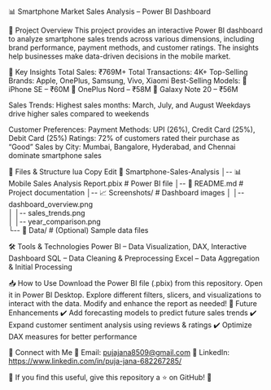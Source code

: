 📊 Smartphone Market Sales Analysis – Power BI Dashboard

📌 Project Overview
This project provides an interactive Power BI dashboard to analyze smartphone sales trends across various dimensions, including brand performance, payment methods, and customer ratings. 
The insights help businesses make data-driven decisions in the mobile market.

🚀 Key Insights
Total Sales: ₹769M+
Total Transactions: 4K+
Top-Selling Brands: Apple, OnePlus, Samsung, Vivo, Xiaomi
Best-Selling Models:
📱 iPhone SE – ₹60M
📱 OnePlus Nord – ₹58M
📱 Galaxy Note 20 – ₹56M

Sales Trends:
Highest sales months: March, July, and August
Weekdays drive higher sales compared to weekends

Customer Preferences:
Payment Methods: UPI (26%), Credit Card (25%), Debit Card (25%)
Ratings: 72% of customers rated their purchase as “Good”
Sales by City: Mumbai, Bangalore, Hyderabad, and Chennai dominate smartphone sales

📂 Files & Structure
lua
Copy
Edit
📂 Smartphone-Sales-Analysis
│-- 📊 Mobile Sales Analysis Report.pbix  # Power BI file
│-- 📜 README.md                           # Project documentation
│-- 📈 Screenshots/                         # Dashboard images
│   │-- dashboard_overview.png  
│   │-- sales_trends.png  
│   │-- year_comparison.png  
└-- 📑 Data/                                 # (Optional) Sample data files

🛠️ Tools & Technologies
Power BI – Data Visualization, DAX, Interactive Dashboard
SQL – Data Cleaning & Preprocessing
Excel – Data Aggregation & Initial Processing

📥 How to Use
Download the Power BI file (.pbix) from this repository.
Open it in Power BI Desktop.
Explore different filters, slicers, and visualizations to interact with the data.
Modify and enhance the report as needed!
📌 Future Enhancements
✔️ Add forecasting models to predict future sales trends
✔️ Expand customer sentiment analysis using reviews & ratings
✔️ Optimize DAX measures for better performance

🔗 Connect with Me
📧 Email: pujajana8509@gmail.com
🔗 LinkedIn: https://www.linkedin.com/in/puja-jana-682267285/

📢 If you find this useful, give this repository a ⭐ on GitHub! 🚀
